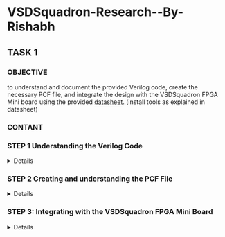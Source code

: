 # VSDSquadron-Research--By-Rishabh

## TASK 1 

### OBJECTIVE

to understand and document the provided Verilog code, create the necessary PCF file, and integrate the design with the VSDSquadron FPGA Mini board using the provided [datasheet](https://www.vlsisystemdesign.com/wp-content/uploads/2025/01/VSDSquadronFMDatasheet.pdf). (install tools as explained in datasheet)

### CONTANT

### STEP 1 Understanding the Verilog Code
<details>
	
##### 1.This could be understood and complete with help of this [link](https://github.com/thesourcerer8/VSDSquadron_FM/blob/main/led_blue/top.v)
   
##### 2.Review the module declaration 

 
 * Inputs and Outputs: 

   	  • output wire led_red, led_blue, led_green: Declares three output signals, likely connected to LEDs. The wire keyword indicates they are simple connections, not memory elements. 

  	  • input wire hu_clk: Declares an input signal, likely a clock signal from a hardware oscillator.
   
  	  • output wire testwire: Another output signal, its purpose is revealed later. 

  * Internal Signals:
    
	  • wire int_osc: Declares an internal wire, likely intended as a clock signal. 

   	  • reg [27:0] frequency_counter_i: Declares a 28-bit register named frequency_counter_i. Registers store values and are used for counting or storing state.

  * Assignment:
     
  	• assign testwire = frequency_counter_i[5]; This line continuously assigns the value of the 6th bit (index 5) of the frequency_counter_i register to the testwire output.
  
  * Always Block: 

   	• always @(posedge int_osc) begin ... end: This block describes sequential logic that executes on the rising edge of the int_osc signal. 
	
   	• frequency_counter_i <= frequency_counter_i + 1'b1: Inside the block, the frequency_counter_i register is incremented by 1 on each rising edge of int_osc. 1'b1 represents a 1-bit binary value of 1.

##### 3. Analyze the internal components

 * Internal Oscillator Configuration: 
	
   	• SB_HFOSC: This seems to be a module or macro representing a high-frequency oscillator. 
	
   	• #(.CLKHF_DIV("0b10")): This part configures the clock divider for the oscillator. "0b10" likely sets the division factor to 2 (binary representation). 
	
   	• u_SB_HFOSC: This is the instance name of the oscillator module. 
	
   	• (.CLKHFPU(1'b1), .CLKHFEN(1'b1), .CLKHF(int_osc)): This connects signals to the oscillator instance: 
	
  	• .CLKHFPU(1'b1): Probably enables the clock pull-up. 
	
  	• .CLKHFEN(1'b1): Likely enables the clock output. 
	
  	• .CLKHF(int_osc): Connects the oscillator output to the signal int_osc. 

  * RGB Primitive Instantiation: 
	
   	• SB_RGBA_DRV: This is likely a module for controlling an RGB LED. 
	
   	• RGB_DRIVER: This is the instance name of the RGB driver module. 

	• RGBLEDEN (1'b1): Enables the RGB LED. 1'b1 represents a 1-bit value set to 1 (high). 
	
   	• RGB0PWM (1'b0), // red: Controls the pulse-width modulation (PWM) for the red component of the RGB LED. 1'b0 means it's initially off. 
	
   	• RGB1PWM (1'b0), // green: Controls the PWM for the green component, also initially off. • RGBLEDEN (1'b1): Enables the RGB LED. 1'b1 represents a 1-bit value set to 1 (high). 
	
   	• RGB0PWM (1'b0), // red: Controls the pulse-width modulation (PWM) for the red component of the RGB LED. 1'b0 means it's initially off. 
	
   	• RGB1PWM (1'b0), // green: Controls the PWM for the green component, also initially off. 
	
   	• RGB2PM (1'b1), // blue: Controls the PWM for the blue component, initially on. 
	
   	• CURREN (1'b1): Enables the current source for the LED. 
	
   	• RGB0 (led_red), RGB1 (led_green), RGB2 (led_blue): Connects the module's internal signals to external signals for the red, green, and blue LEDs. 

  * Parameter Overrides: 
	
   	• //Actual Hardware connection: This comment suggests the following lines configure hardware-specific parameters. 
	
   	• defparam RGB_DRIVER.RGB0_CURRENT = "0b000001";: Sets the current for the red LED to a binary value of 000001. 
	
   	• defparam RGB_DRIVER.RGB1_CURRENT = "0b000001";: Sets the current for the green LED. 
	
   	• defparam RGB_DRIVER.RGB2_CURRENT = "0b000001";: Sets the current for the blue LED.
    </details>

     

### STEP 2  Creating and understanding the PCF File

<details>

 ##### 
 1.view the PCF file from this [link](https://github.com/rishabh7823/VSDSquadron-Research--By-Rishabh/blob/main/task1-ledgreen/VSDSquadronFM.pcf). 

	
 #### 2.Understanding the pins from PCF file 

* The pins -

  - led_red -> Pin 39

  - led_blue -> Pin 40

  - led_green -> Pin 41

  - hw_clk -> Pin 20

  - testwire -> Pin 17

	1. led_red 39: This line assigns the signal named "led_red" to pin number 39 on the FPGA. This likely connects an LED (light-emitting diode) to that pin, allowing the design to control the LED's state (on/off).
   
	2. led_blue 40: Similarly, this assigns the signal "led_blue" to pin 40, likely controlling another LED.
 
	3. led_green 41: This assigns "led_green" to pin 41, controlling a third LED.
   
	4. hw_clk 20: This assigns the hardware clock signal "hw_clk" to pin 20. This pin will provide the timing reference for the FPGA's internal operations.
   
	5. testwire 17: This assigns a signal named "testwire" to pin 17, potentially for testing or debugging purposes.

#### 3. cross-reference of the pins 

* This mapping is crucial for correctly connecting and controlling external components or internal logic within the FPGA design. Each signal assignment defines the physical connection point on the FPGA board for that particular signal. For instance, the led_red signal is assigned to pin 39, meaning that the red LED will be controlled through this pin. Similarly, other signals like led_blue, led_green, hw_clk, and testwire are assigned to pins 40, 41, 20, and 17, respectively. These assignments are essential for proper hardware operation and must be consistent with the Verilog code and the board's hardware design.
 </details> 


### STEP 3: Integrating with the VSDSquadron FPGA Mini Board

<details>

#### Copy all the following files in task1-ledblue,task1-ledgreen,task1-ledred and run the following codammands

####
1.Reviewing the VSDSquadron FPGA Mini board [datasheet](https://www.vlsisystemdesign.com/wp-content/uploads/2025/01/VSDSquadronFMDatasheet.pdf) to understand its features and pinout.

####  
2. Use the datasheet to correlate the physical board connections with the [PCF](https://github.com/rishabh7823/VSDSquadron-Research--By-Rishabh/blob/main/task1-ledblue/VSDSquadronFM.pcf) file and [Verilog](https://github.com/rishabh7823/VSDSquadron-Research--By-Rishabh/blob/main/task1-ledblue/top.v) code.

####
3. Connecting the board to the computer as described in the datasheet using USB-C and ensuring FTDI connection

4. Follow the provided [Makefile](https://github.com/rishabh7823/VSDSquadron-Research--By-Rishabh/blob/main/task1-ledblue/Makefile) for building and flashing the Verilog code:

```bash
make clean
make build
sudo make flash
``` 

#### Observing the behavior of the RGB LED on the board to confirm successful programming - 

##### Follow the steps

1. ![Screenshot 2025-03-20 203212](https://github.com/user-attachments/assets/c73df39c-f278-4df8-9c36-31be7ccd5d8e)

2. ![Screenshot 2025-03-19 220519](https://github.com/user-attachments/assets/d40ad02f-8908-49df-b942-094e06c5c144)

3. ![Screenshot 2025-03-20 201130](https://github.com/user-attachments/assets/35bd9966-52b8-4f73-afd4-f1768f935e84)

4. ![Screenshot 2025-03-20 202509](https://github.com/user-attachments/assets/01f40e78-c20f-4f10-9374-9f756e6deada)

5. ![Screenshot 2025-03-20 203148](https://github.com/user-attachments/assets/0834e236-0557-4567-a8c7-886fc7f08a59)

6. ![Screenshot 2025-03-22 141419](https://github.com/user-attachments/assets/8493294e-b118-47e4-b6f3-f57b221c94e8)

7. ![Screenshot 2025-03-22 141451](https://github.com/user-attachments/assets/5bc43564-2682-463c-b4e4-cc69c901f5b0)

8. ![Screenshot 2025-03-22 141704](https://github.com/user-attachments/assets/2eca16e7-4c38-4493-9de2-dfe38db33386)

</details>









   

